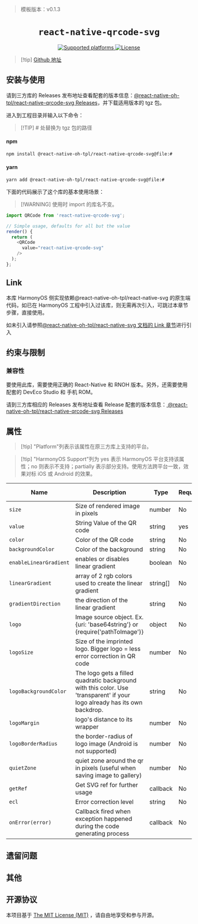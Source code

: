 > 模板版本：v0.1.3

<p align="center">
  <h1 align="center"> <code>react-native-qrcode-svg</code> </h1>
</p>
<p align="center">
    <a href="https://github.com/react-native-oh-library/react-native-qrcode-svg">
        <img src="https://img.shields.io/badge/platforms-android%20|%20ios%20|%20harmony%20-lightgrey.svg" alt="Supported platforms" />
    </a>
    <a href="https://github.com/awesomejerry/react-native-qrcode-svg/blob/master/LICENSE">
        <img src="https://img.shields.io/npm/l/react-native-qrcode-svg.svg" alt="License" />
    </a>
</p>

> [!tip] [Github 地址](https://github.com/react-native-oh-library/react-native-qrcode-svg)

## 安装与使用

请到三方库的 Releases 发布地址查看配套的版本信息：[@react-native-oh-tpl/react-native-qrcode-svg Releases](https://github.com/react-native-oh-library/react-native-qrcode-svg/releases)，并下载适用版本的 tgz 包。

进入到工程目录并输入以下命令：

> [!TIP] # 处替换为 tgz 包的路径

<!-- tabs:start -->

#### **npm**

```bash
npm install @react-native-oh-tpl/react-native-qrcode-svg@file:#
```

#### **yarn**

```bash
yarn add @react-native-oh-tpl/react-native-qrcode-svg@file:#
```

<!-- tabs:end -->

下面的代码展示了这个库的基本使用场景：

> [!WARNING] 使用时 import 的库名不变。

```js
import QRCode from 'react-native-qrcode-svg';

// Simple usage, defaults for all but the value
render() {
  return (
    <QRCode
      value="react-native-qrcode-svg"
    />
  );
};
```

## Link

本库 HarmonyOS 侧实现依赖@react-native-oh-tpl/react-native-svg 的原生端代码，如已在 HarmonyOS 工程中引入过该库，则无需再次引入，可跳过本章节步骤，直接使用。

如未引入请参照[@react-native-oh-tpl/react-native-svg 文档的 Link 章节](/zh-cn/react-native-svg.md#link)进行引入

## 约束与限制

### 兼容性

要使用此库，需要使用正确的 React-Native 和 RNOH 版本。另外，还需要使用配套的 DevEco Studio 和 手机 ROM。

请到三方库相应的 Releases 发布地址查看 Release 配套的版本信息：[ @react-native-oh-tpl/react-native-qrcode-svg Releases](https://github.com/react-native-oh-library/react-native-qrcode-svg/releases)

## 属性

> [!tip] "Platform"列表示该属性在原三方库上支持的平台。

> [!tip] "HarmonyOS Support"列为 yes 表示 HarmonyOS 平台支持该属性；no 则表示不支持；partially 表示部分支持。使用方法跨平台一致，效果对标 iOS 或 Android 的效果。

| Name                   | Description                                                                                                               | Type     | Required | Platform | HarmonyOS Support |
| ---------------------- | ------------------------------------------------------------------------------------------------------------------------- | -------- | -------- | -------- | ----------------- |
| `size`                 | Size of rendered image in pixels                                                                                          | number   | No       | All      | yes               |
| `value`                | String Value of the QR code                                                                                               | string   | yes      | All      | yes               |
| `color`                | Color of the QR code                                                                                                      | string   | No       | All      | yes               |
| `backgroundColor`      | Color of the background                                                                                                   | string   | No       | All      | yes               |
| `enableLinearGradient` | enables or disables linear gradient                                                                                       | boolean  | No       | All      | no                |
| `linearGradient`       | array of 2 rgb colors used to create the linear gradient                                                                  | string[] | No       | All      | no                |
| `gradientDirection`    | the direction of the linear gradient                                                                                      | string   | No       | All      | no                |
| `logo`                 | Image source object. Ex. {uri: 'base64string'} or {require('pathToImage')}                                                | object   | No       | All      | yes               |
| `logoSize`             | Size of the imprinted logo. Bigger logo = less error correction in QR code                                                | number   | No       | All      | yes               |
| `logoBackgroundColor`  | The logo gets a filled quadratic background with this color. Use 'transparent' if your logo already has its own backdrop. | string   | No       | All      | yes               |
| `logoMargin`           | logo's distance to its wrapper                                                                                            | number   | No       | All      | yes               |
| `logoBorderRadius`     | the border-radius of logo image (Android is not supported)                                                                | number   | No       | ios      | no                |
| `quietZone`            | quiet zone around the qr in pixels (useful when saving image to gallery)                                                  | number   | No       | All      | no                |
| `getRef`               | Get SVG ref for further usage                                                                                             | callback | No       | All      | 不涉及            |
| `ecl`                  | Error correction level                                                                                                    | string   | No       | All      | yes               |
| `onError(error)`       | Callback fired when exception happened during the code generating process                                                 | callback | No       | All      | 不涉及            |

## 遗留问题

## 其他

## 开源协议

本项目基于 [The MIT License (MIT)](https://github.com/awesomejerry/react-native-qrcode-svg/blob/master/LICENSE) ，请自由地享受和参与开源。
